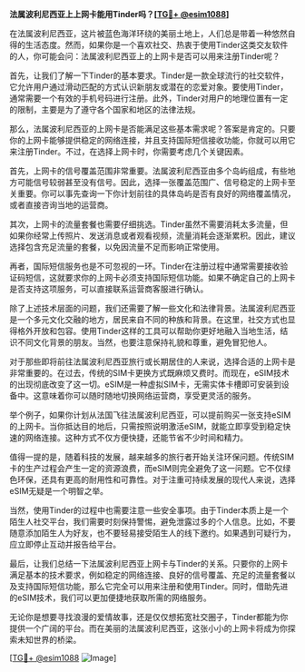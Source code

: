 **法属波利尼西亚上上网卡能用Tinder吗？[[TG💪+ @esim1088](https://t.me/s/esim1088)]**

在法属波利尼西亚，这片被蓝色海洋环绕的美丽土地上，人们总是带着一种悠然自得的生活态度。然而，如果你是一个喜欢社交、热衷于使用Tinder这类交友软件的人，你可能会问：法属波利尼西亚上的上网卡是否可以用来注册Tinder呢？

首先，让我们了解一下Tinder的基本要求。Tinder是一款全球流行的社交软件，它允许用户通过滑动匹配的方式认识新朋友或潜在的恋爱对象。要使用Tinder，通常需要一个有效的手机号码进行注册。此外，Tinder对用户的地理位置有一定的限制，主要是为了遵守各个国家和地区的法律法规。

那么，法属波利尼西亚的上网卡是否能满足这些基本需求呢？答案是肯定的。只要你的上网卡能够提供稳定的网络连接，并且支持国际短信接收功能，你就可以用它来注册Tinder。不过，在选择上网卡时，你需要考虑几个关键因素。

首先，上网卡的信号覆盖范围非常重要。法属波利尼西亚由多个岛屿组成，有些地方可能信号较弱甚至没有信号。因此，选择一张覆盖范围广、信号稳定的上网卡至关重要。你可以事先查询一下你计划前往的具体岛屿是否有良好的网络覆盖情况，或者直接咨询当地的运营商。

其次，上网卡的流量套餐也需要仔细挑选。Tinder虽然不需要消耗太多流量，但如果你经常上传照片、发送消息或者观看视频，流量消耗会逐渐累积。因此，建议选择包含充足流量的套餐，以免因流量不足而影响正常使用。

再者，国际短信服务也是不可忽视的一环。Tinder在注册过程中通常需要接收验证码短信，这就要求你的上网卡必须支持国际短信功能。如果不确定自己的上网卡是否支持这项服务，可以直接联系运营商客服进行确认。

除了上述技术层面的问题，我们还需要了解一些文化和法律背景。法属波利尼西亚是一个多元文化交融的地方，居民来自不同的种族和背景。在这里，社交方式也显得格外开放和包容。使用Tinder这样的工具可以帮助你更好地融入当地生活，结识不同文化背景的朋友。当然，也要注意保持礼貌和尊重，避免冒犯他人。

对于那些即将前往法属波利尼西亚旅行或长期居住的人来说，选择合适的上网卡是非常重要的。在过去，传统的SIM卡更换方式既麻烦又费时。而现在，eSIM技术的出现彻底改变了这一切。eSIM是一种虚拟SIM卡，无需实体卡槽即可安装到设备中。这意味着你可以随时随地切换网络运营商，享受更灵活的服务。

举个例子，如果你计划从法国飞往法属波利尼西亚，可以提前购买一张支持eSIM的上网卡。当你抵达目的地后，只需按照说明激活eSIM，就能立即享受到稳定快速的网络连接。这种方式不仅方便快捷，还能节省不少时间和精力。

值得一提的是，随着科技的发展，越来越多的旅行者开始关注环保问题。传统SIM卡的生产过程会产生一定的资源浪费，而eSIM则完全避免了这一问题。它不仅绿色环保，还具有更高的耐用性和可靠性。对于注重可持续发展的现代人来说，选择eSIM无疑是一个明智之举。

当然，使用Tinder的过程中也需要注意一些安全事项。由于Tinder本质上是一个陌生人社交平台，我们需要时刻保持警惕，避免泄露过多的个人信息。比如，不要随意添加陌生人为好友，也不要轻易接受陌生人的线下邀约。如果遇到可疑行为，应立即停止互动并报告给平台。

最后，让我们总结一下法属波利尼西亚上网卡与Tinder的关系。只要你的上网卡满足基本的技术要求，例如稳定的网络连接、良好的信号覆盖、充足的流量套餐以及支持国际短信功能，那么它完全可以用来注册和使用Tinder。同时，借助先进的eSIM技术，我们可以更加便捷地获取所需的网络服务。

无论你是想要寻找浪漫的爱情故事，还是仅仅想拓宽社交圈子，Tinder都能为你提供一个广阔的平台。而在美丽的法属波利尼西亚，这张小小的上网卡将成为你探索未知世界的桥梁。

[[TG💪+ @esim1088](https://t.me/s/esim1088) ![Image](https://i.postimg.cc/4NQfJmqS/Snipaste-2025-05-13-00-14-12.png)]